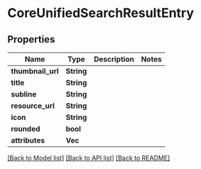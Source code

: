 # CoreUnifiedSearchResultEntry

## Properties

Name | Type | Description | Notes
------------ | ------------- | ------------- | -------------
**thumbnail_url** | **String** |  | 
**title** | **String** |  | 
**subline** | **String** |  | 
**resource_url** | **String** |  | 
**icon** | **String** |  | 
**rounded** | **bool** |  | 
**attributes** | **Vec<String>** |  | 

[[Back to Model list]](../README.md#documentation-for-models) [[Back to API list]](../README.md#documentation-for-api-endpoints) [[Back to README]](../README.md)


